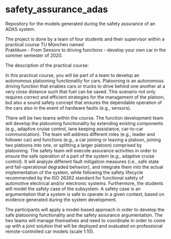 # safety_assurance_adas

Repository for the models generated during the safety assurance of an ADAS system.

The project is done by a team of four students and their supervisor within a practical course TU München named 	
Praktikum - From Sensors to driving functions - develop your own car in the sommer semester of 2020.

The description of the practical course:

In this practical course, you will be part of a team to develop an autonomous platooning functionality for cars. Platooning is an autonomous driving function that enables cars or trucks to drive behind one another at a very close distance such that fuel can be saved. This scenario not only requires correct and efficient strategies for the management of the platoon, but also a sound safety concept that ensures the dependable operation of the cars also in the event of hardware faults (e.g., sensors).

There will be two teams within the course. The function development team will develop the platooning functionality by extending existing components (e.g., adaptive cruise control, lane keeping assistance, car-to-car communication). The team will address different roles (e.g., leader and follower car) and functions (e.g., a car joining or leaving a platoon, joining two platoons into one, or splitting a larger platoon) comprised by platooning. The safety team will execute assurance activities in order to ensure the safe operation of a part of the system (e.g., adaptive cruise control). It will analyze different fault mitigation measures (i.e., safe state and fail-operational degraded behavior), and integrate them into the actual implementation of the system, while following the safety lifecycle recommended by the ISO 26262 standard for functional safety of automotive electrical and/or electronic systems. Furthermore, the students will model the safety case of the subsystem. A safety case is an argumentation that a system is safe to operate in a given context, based on evidence generated during the system development.

The participants will apply a model-based approach in order to develop the safe platooning functionality and the safety assurance argumentation. The two teams will manage themselves and need to coordinate in order to come up with a joint solution that will be deployed and evaluated on professional remote-controlled car models (scale 1:10).
